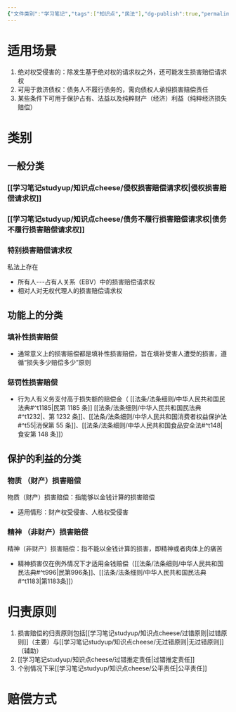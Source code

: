 ```yaml
---
{"文件类别":"学习笔记","tags":["知识点","民法"],"dg-publish":true,"permalink":"/学习笔记studyup/知识点cheese/损害赔偿请求权/","dgPassFrontmatter":true,"created":"2024-10-24T22:23:58.605+08:00","updated":"2024-10-28T12:06:54.881+08:00"}
---
```


# 适用场景
1. 绝对权受侵害的：除发生基于绝对权的请求权之外，还可能发生损害赔偿请求权
2. 可用于救济债权：债务人不履行债务的，需向债权人承担损害赔偿责任
3. 某些条件下可用于保护占有、法益以及纯粹财产（经济）利益（纯粹经济损失赔偿）
# 类别
## 一般分类
### [[学习笔记studyup/知识点cheese/侵权损害赔偿请求权\|侵权损害赔偿请求权]]
### [[学习笔记studyup/知识点cheese/债务不履行损害赔偿请求权\|债务不履行损害赔偿请求权]]
### 特别损害赔偿请求权
私法上存在
- 所有人---占有人关系（EBV）中的损害赔偿请求权
- 相对人对无权代理人的损害赔偿请求权
## 功能上的分类
### 填补性损害赔偿
- 通常意义上的损害赔偿都是填补性损害赔偿，旨在填补受害人遭受的损害，遵循“损失多少赔偿多少”原则
### 惩罚性损害赔偿
- 行为人有义务支付高于损失额的赔偿金（ [[法条/法条细则/中华人民共和国民法典#^t1185\|民第 1185 条]] [[法条/法条细则/中华人民共和国民法典#^t1232\|、第 1232 条]]、[[法条/法条细则/中华人民共和国消费者权益保护法#^t55\|消保第 55 条]]、[[法条/法条细则/中华人民共和国食品安全法#^t148\|食安第 148 条]]）
## 保护的利益的分类
### 物质 （财产）损害赔偿
物质（财产）损害赔偿：指能够以金钱计算的损害赔偿
- 适用情形：财产权受侵害、人格权受侵害
### 精神 （非财产）损害赔偿
精神（非财产）损害赔偿：指不能以金钱计算的损害，即精神或者肉体上的痛苦
- 精神损害仅在例外情况下才适用金钱赔偿（[[法条/法条细则/中华人民共和国民法典#^t996\|民第996条]]、[[法条/法条细则/中华人民共和国民法典#^t1183\|第1183条]]）
# 归责原则
1. 损害赔偿的归责原则包括[[学习笔记studyup/知识点cheese/过错原则\|过错原则]]（主要）与[[学习笔记studyup/知识点cheese/无过错原则\|无过错原则]]（辅助）
2. [[学习笔记studyup/知识点cheese/过错推定责任\|过错推定责任]]
3. 个别情况下采[[学习笔记studyup/知识点cheese/公平责任\|公平责任]]
# 赔偿方式
